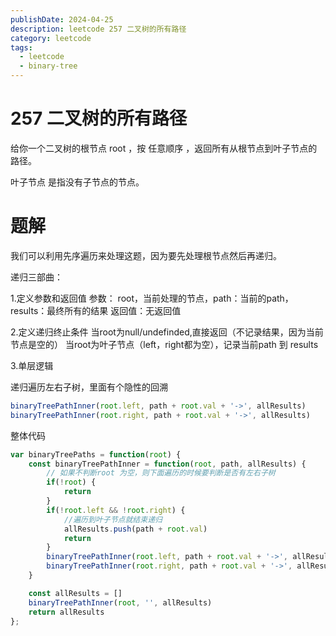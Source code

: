 ```yaml
---
publishDate: 2024-04-25
description: leetcode 257 二叉树的所有路径
category: leetcode
tags:
  - leetcode
  - binary-tree
---
```


# 257 二叉树的所有路径

给你一个二叉树的根节点 root ，按 任意顺序 ，返回所有从根节点到叶子节点的路径。

叶子节点 是指没有子节点的节点。

# 题解

我们可以利用先序遍历来处理这题，因为要先处理根节点然后再递归。

递归三部曲：

1.定义参数和返回值
参数： root，当前处理的节点，path：当前的path，results：最终所有的结果
返回值：无返回值

2.定义递归终止条件
当root为null/undefinded,直接返回（不记录结果，因为当前节点是空的）
当root为叶子节点（left，right都为空），记录当前path 到 results

3.单层逻辑

递归遍历左右子树，里面有个隐性的回溯
```javascript
binaryTreePathInner(root.left, path + root.val + '->', allResults)
binaryTreePathInner(root.right, path + root.val + '->', allResults)
```

整体代码

```javascript
var binaryTreePaths = function(root) {
    const binaryTreePathInner = function(root, path, allResults) {
        // 如果不判断root 为空，则下面遍历的时候要判断是否有左右子树
        if(!root) {
            return
        }
        if(!root.left && !root.right) {
            //遍历到叶子节点就结束递归
            allResults.push(path + root.val)
            return
        }
        binaryTreePathInner(root.left, path + root.val + '->', allResults)
        binaryTreePathInner(root.right, path + root.val + '->', allResults)
    }

    const allResults = []
    binaryTreePathInner(root, '', allResults)
    return allResults
};
```
